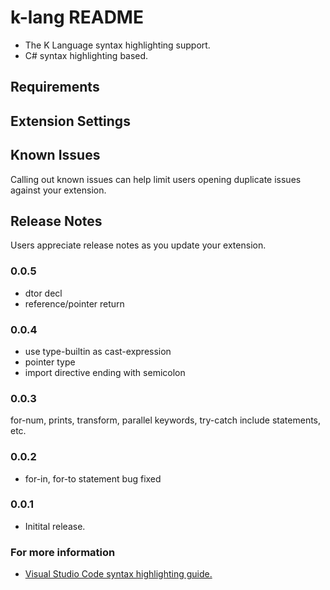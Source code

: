 # k-lang README
* The K Language syntax highlighting support.
* C# syntax highlighting based.
## Requirements

## Extension Settings

## Known Issues
Calling out known issues can help limit users opening duplicate issues against your extension.

## Release Notes
Users appreciate release notes as you update your extension.
### 0.0.5
* dtor decl
* reference/pointer return

### 0.0.4
* use type-builtin as cast-expression
* pointer type
* import directive ending with semicolon

### 0.0.3
for-num, prints, transform, parallel keywords, try-catch include statements, etc.

### 0.0.2
* for-in, for-to statement bug fixed

### 0.0.1
* Initital release.

### For more information
* [Visual Studio Code syntax highlighting guide.](https://code.visualstudio.com/api/language-extensions/syntax-highlight-guide)